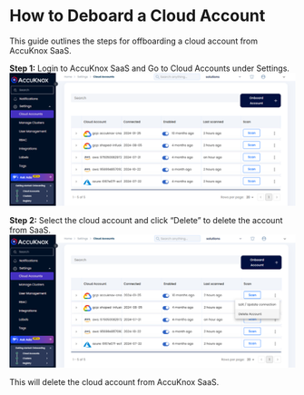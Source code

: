 # How to Deboard a Cloud Account

This guide outlines the steps for offboarding a cloud account from AccuKnox SaaS.

**Step 1:** Login to AccuKnox SaaS and Go to Cloud Accounts under Settings.
![alt](./images/cloud-offboarding/1.png)

**Step 2:** Select the cloud account and click “Delete” to delete the account from SaaS.
![alt](./images/cloud-offboarding/2.png)

This will delete the cloud account from AccuKnox SaaS.